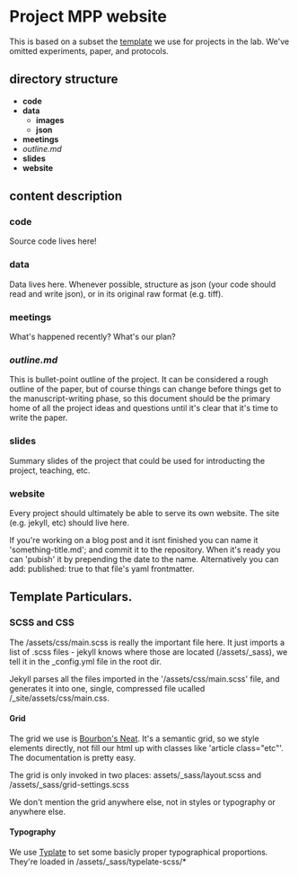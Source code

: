 # Project MPP website

This is based on a subset the [template](https://github.com/douglaslab/templates/tree/master/project) we use for projects in the lab. We've omitted experiments, paper, and protocols.

## directory structure

* **code**
* **data**
	* **images**
	* **json**
* **meetings**
* *outline.md*
* **slides**
* **website**


## content description

### code

Source code lives here!

### data

Data lives here. Whenever possible, structure as json (your code should read and write json), or in its original raw format (e.g. tiff).

### meetings

What's happened recently? What's our plan?

### *outline.md*

This is bullet-point outline of the project. It can be considered a rough outline of the paper, but of course things can change before things get to the manuscript-writing phase, so this document should be the primary home of all the project ideas and questions until it's clear that it's time to write the paper.

### slides

Summary slides of the project that could be used for introducting the project, teaching, etc.


### website

Every project should ultimately be able to serve its own website. The site (e.g. jekyll, etc) should live here.

If you're working on a blog post and it isnt finished you can name it 'something-title.md'; and commit it to the repository. When it's ready you can 'pubish' it by prepending the date to the name. Alternatively you can add:
    published: true
to that file's yaml frontmatter.

## Template Particulars.

### SCSS and CSS

The /assets/css/main.scss is really the important file here. It just imports a list of .scss files - jekyll knows where those are located (/assets/_sass), we tell it in the _config.yml file in the root dir.

Jekyll parses all the files imported in the '/assets/css/main.scss' file, and generates it into one, single, compressed file ucalled /_site/assets/css/main.css.


#### Grid

The grid we use is [Bourbon's Neat](http://neat.bourbon.io/). It's a semantic grid, so we style elements directly, not fill our html up with classes like 'article class="etc"'. The documentation is pretty easy.

The grid is only invoked in two places: assets/_sass/layout.scss and /assets/_sass/grid-settings.scss

We don't mention the grid anywhere else, not in styles or typography or anywhere else.

#### Typography

We use [Typlate](http://typeplate.com/) to set some basicly proper typographical proportions. They're loaded in /assets/_sass/typelate-scss/*
